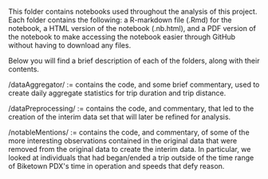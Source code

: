 

This folder contains notebooks used throughout the analysis of this project.
Each folder contains the following: a R-markdown file (.Rmd) for the notebook,
a HTML version of the notebook (.nb.html), and a PDF version of the notebook to
make accessing the notebook easier through GitHub without having to download 
any files.


Below you will find a brief description of each of the folders, along with
their contents.


/dataAggregator/     := contains the code, and some brief commentary, used to
	create daily aggregate statistics for trip duration and trip distance.


/dataPreprocessing/  := contains the code, and commentary, that led to the
    creation of the interim data set that will later be refined for analysis.


/notableMentions/    := contains the code, and commentary, of some of the more
    interesting observations contained in the original data that were removed
    from the original data to create the interim data. In particular, we looked
    at individuals that had began/ended a trip outside of the time range of
    Biketown PDX's time in operation and speeds that defy reason.


